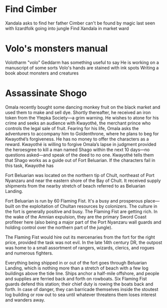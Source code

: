 # Find Cimber
Xandala asks to find her father Cimber
can't be found by magic
last seen with lizardfolk going into jungle
Find Xandala in market ward


# Volo's monsters manual
Volotharm "volo" Geddarm has something useful to say
He is working on a manuscript of some sorts
Volo's hands are stained with ink spots
Writing a book about monsters and creatures


# Assassinate Shogo
Omala recently bought some dancing monkey fruit on the black market and used them to make and sell dye.
Shortly thereafter, he received an iron token from the Ytepka Society—a grim warning.
He wishes to atone for his crime and seeks an audience with Kwayothé, the merchant prince who controls the legal sale of fruit.
Fearing for his life, Omala asks the adventurers to accompany him to Goldenthrone, where he plans to beg for Kwayothé’s forgiveness.
He has no money to offer the characters as a reward. Kwayothé is willing to forgive Omala’s lapse in judgment provided the heroesgree to kill a man named Shago within the next 10 days—no questions asked—and speak of the deed to no one.
Kwayothé tells them that Shago works as a guide out of Fort Beluarian. If the characters fail in this task, Kwayothé has

Fort Beluarian was located on the northern tip of Chult, northeast of Port Nyanzaru and near the eastern shore of the Bay of Chult. It received supply shipments from the nearby stretch of beach referred to as Beluarian Landing.

Fort Beluarian is run by 60 Flaming Fist. It's a busy and prosperous place—built on the exploitation of Chultan resources by colonizers. The culture in the fort is generally positive and busy. The Flaming Fist are getting rich. In the wake of the Amnian expulsion, they are the primary Sword Coast profiteer here (also being a major part of the Port Nyanzaru wall guards and holding control over the northern part of the jungle).

The Flaming Fist would hire out its mercenaries from the fort for the right price, provided the task was not evil. In the late 14th century DR, the outpost was home to a small assortment of rangers, wizards, clerics, and rogues and numerous fighters.

Everything being shipped in or out of the fort goes through Beluarian Landing, which is nothing more than a stretch of beach with a few log buildings above the tide line. Ships anchor a half-mile offshore, and people and supplies are ferried back and forth on rowboats. Six Flaming Fist guards defend this station; their chief duty is rowing the boats back and forth. In case of danger, they can barricade themselves inside the stoutest log building or row out to sea until whatever threatens them loses interest and wanders away.